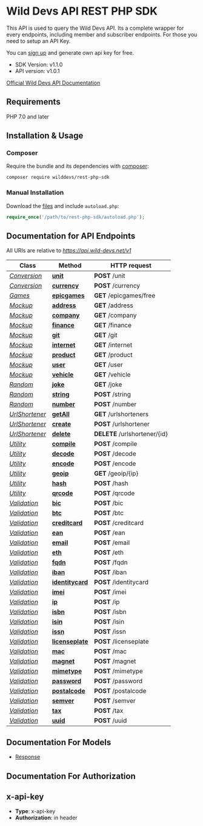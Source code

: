 # Wild Devs API REST PHP SDK

This API is used to query the Wild Devs API. Its a complete wrapper for every endpoints, including member and subscriber endpoints. For those you need to setup an API Key.

You can [sign up](https://wild-devs.net/register) and generate own api key for free.

  - SDK Version: v1.1.0
  - API version: v1.0.1

[Official Wild Devs API Documentation](https://api.wild-devs.net/v1/docs)

## Requirements

PHP 7.0 and later

## Installation & Usage
### Composer

Require the bundle and its dependencies with [composer](http://getcomposer.org/):

```
composer require wilddevs/rest-php-sdk
```

### Manual Installation

Download the [files](https://github.com/WildDevs/rest-php-sdk) and include `autoload.php`:

```php
require_once('/path/to/rest-php-sdk/autoload.php');
```

## Documentation for API Endpoints

All URIs are relative to *https://api.wild-devs.net/v1*

Class | Method | HTTP request |
------------ | ------------- | -------------
[*Conversion*](src/Docs/API/Conversion.md) | [**unit**](src/Docs/API/Conversion.md#unit) | **POST** /unit | 
[*Conversion*](src/Docs/API/Conversion.md) | [**currency**](src/Docs/API/Conversion.md#currency) | **POST** /currency | 
[*Games*](src/Docs/API/Games.md) | [**epicgames**](src/Docs/API/Games.md#epicgames) | **GET** /epicgames/free | 
[*Mockup*](src/Docs/API/Mockup.md) | [**address**](src/Docs/API/Mockup.md#address) | **GET** /address | 
[*Mockup*](src/Docs/API/Mockup.md) | [**company**](src/Docs/API/Mockup.md#company) | **GET** /company | 
[*Mockup*](src/Docs/API/Mockup.md) | [**finance**](src/Docs/API/Mockup.md#finance) | **GET** /finance | 
[*Mockup*](src/Docs/API/Mockup.md) | [**git**](src/Docs/API/Mockup.md#git) | **GET** /git | 
[*Mockup*](src/Docs/API/Mockup.md) | [**internet**](src/Docs/API/Mockup.md#internet) | **GET** /internet | 
[*Mockup*](src/Docs/API/Mockup.md) | [**product**](src/Docs/API/Mockup.md#product) | **GET** /product | 
[*Mockup*](src/Docs/API/Mockup.md) | [**user**](src/Docs/API/Mockup.md#user) | **GET** /user | 
[*Mockup*](src/Docs/API/Mockup.md) | [**vehicle**](src/Docs/API/Mockup.md#vehicle) | **GET** /vehicle | 
[*Random*](src/Docs/API/Random.md) | [**joke**](src/Docs/API/Random.md#joke) | **GET** /joke |
[*Random*](src/Docs/API/Random.md) | [**string**](src/Docs/API/Random.md#string) | **POST** /string | 
[*Random*](src/Docs/API/Random.md) | [**number**](src/Docs/API/Random.md#number) | **POST** /number | 
[*UrlShortener*](src/Docs/API/UrlShortener.md) | [**getAll**](src/Docs/API/UrlShortener.md#getAll) | **GET** /urlshorteners | 
[*UrlShortener*](src/Docs/API/UrlShortener.md) | [**create**](src/Docs/API/UrlShortener.md#create) | **POST** /urlshortener | 
[*UrlShortener*](src/Docs/API/UrlShortener.md) | [**delete**](src/Docs/API/UrlShortener.md#delete) | **DELETE** /urlshortener/{id} | 
[*Utility*](src/Docs/API/Utility.md) | [**compile**](src/Docs/API/Utility.md#compile) | **POST** /compile | 
[*Utility*](src/Docs/API/Utility.md) | [**decode**](src/Docs/API/Utility.md#decode) | **POST** /decode | 
[*Utility*](src/Docs/API/Utility.md) | [**encode**](src/Docs/API/Utility.md#encode) | **POST** /encode | 
[*Utility*](src/Docs/API/Utility.md) | [**geoip**](src/Docs/API/Utility.md#geoip) | **GET** /geoip/{ip} | 
[*Utility*](src/Docs/API/Utility.md) | [**hash**](src/Docs/API/Utility.md#hash) | **POST** /hash | 
[*Utility*](src/Docs/API/Utility.md) | [**qrcode**](src/Docs/API/Utility.md#qrcode) | **POST** /qrcode |
[*Validation*](src/Docs/API/Validation.md) | [**bic**](src/Docs/API/Validation.md#bic) | **POST** /bic | 
[*Validation*](src/Docs/API/Validation.md) | [**btc**](src/Docs/API/Validation.md#btc) | **POST** /btc | 
[*Validation*](src/Docs/API/Validation.md) | [**creditcard**](src/Docs/API/Validation.md#creditcard) | **POST** /creditcard | 
[*Validation*](src/Docs/API/Validation.md) | [**ean**](src/Docs/API/Validation.md#ean) | **POST** /ean | 
[*Validation*](src/Docs/API/Validation.md) | [**email**](src/Docs/API/Validation.md#email) | **POST** /email | 
[*Validation*](src/Docs/API/Validation.md) | [**eth**](src/Docs/API/Validation.md#eth) | **POST** /eth | 
[*Validation*](src/Docs/API/Validation.md) | [**fqdn**](src/Docs/API/Validation.md#fqdn) | **POST** /fqdn | 
[*Validation*](src/Docs/API/Validation.md) | [**iban**](src/Docs/API/Validation.md#iban) | **POST** /iban | 
[*Validation*](src/Docs/API/Validation.md) | [**identitycard**](src/Docs/API/Validation.md#identitycard) | **POST** /identitycard | 
[*Validation*](src/Docs/API/Validation.md) | [**imei**](src/Docs/API/Validation.md#imei) | **POST** /imei | 
[*Validation*](src/Docs/API/Validation.md) | [**ip**](src/Docs/API/Validation.md#ip) | **POST** /ip | 
[*Validation*](src/Docs/API/Validation.md) | [**isbn**](src/Docs/API/Validation.md#isbn) | **POST** /isbn | 
[*Validation*](src/Docs/API/Validation.md) | [**isin**](src/Docs/API/Validation.md#isin) | **POST** /isin | 
[*Validation*](src/Docs/API/Validation.md) | [**issn**](src/Docs/API/Validation.md#issn) | **POST** /issn | 
[*Validation*](src/Docs/API/Validation.md) | [**licenseplate**](src/Docs/API/Validation.md#licenseplate) | **POST** /licenseplate | 
[*Validation*](src/Docs/API/Validation.md) | [**mac**](src/Docs/API/Validation.md#mac) | **POST** /mac | 
[*Validation*](src/Docs/API/Validation.md) | [**magnet**](src/Docs/API/Validation.md#magnet) | **POST** /magnet | 
[*Validation*](src/Docs/API/Validation.md) | [**mimetype**](src/Docs/API/Validation.md#mimetype) | **POST** /mimetype | 
[*Validation*](src/Docs/API/Validation.md) | [**password**](src/Docs/API/Validation.md#password) | **POST** /password | 
[*Validation*](src/Docs/API/Validation.md) | [**postalcode**](src/Docs/API/Validation.md#postalcode) | **POST** /postalcode | 
[*Validation*](src/Docs/API/Validation.md) | [**semver**](src/Docs/API/Validation.md#semver) | **POST** /semver | 
[*Validation*](src/Docs/API/Validation.md) | [**tax**](src/Docs/API/Validation.md#tax) | **POST** /tax | 
[*Validation*](src/Docs/API/Validation.md) | [**uuid**](src/Docs/API/Validation.md#uuid) | **POST** /uuid | 

## Documentation For Models

 - [Response](src/Docs/Models/Response.md)
  
## Documentation For Authorization

## x-api-key

- **Type**: x-api-key
- **Authorization**: in header